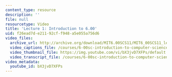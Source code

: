 ```yaml
---
content_type: resource
description: ''
file: null
resourcetype: Video
title: 'Lecture 1: Introduction to 6.00'
uid: f26ead7d-e211-92cf-f948-a5e055a756d6
video_files:
  archive_url: http://archive.org/download/MIT6.00SCS11/MIT6_00SCS11_lec01_300k.mp4
  video_captions_file: /courses/6-00sc-introduction-to-computer-science-and-programming-spring-2011/8b2b3fc715ff5cf7833f9da1e8b3d58c_bX3jvD7XFPs.vtt
  video_thumbnail_file: https://img.youtube.com/vi/bX3jvD7XFPs/default.jpg
  video_transcript_file: /courses/6-00sc-introduction-to-computer-science-and-programming-spring-2011/899bd3937e2ccfbc258e4d4c4bd438bc_bX3jvD7XFPs.pdf
video_metadata:
  youtube_id: bX3jvD7XFPs
---
```

